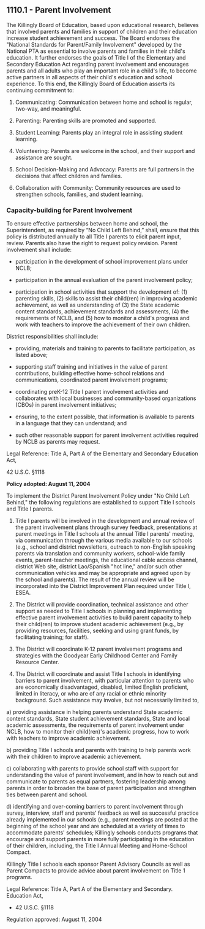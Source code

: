 ## 1110.1 - Parent Involvement

The Killingly Board of Education, based upon educational research, believes that involved parents and families in support of children and their education increase student achievement and success. The Board endorses the "National Standards for Parent/Family Involvement" developed by the National PTA as essential to involve parents and families in their child's education. It further endorses the goals of Title I of the Elementary and Secondary Education Act regarding parent involvement and encourages parents and all adults who play an important role in a child's life, to become active partners in all aspects of their child's education and school experience. To this end, the Killingly Board of Education asserts its continuing commitment to:

1.  Communicating:  Communication between home and school is regular, two-way, and meaningful.

2.  Parenting:  Parenting skills are promoted and supported.

3.  Student Learning:  Parents play an integral role in assisting student learning.

4.  Volunteering: Parents are welcome in the school, and their support and assistance are sought.

5.  School Decision-Making and Advocacy:  Parents are full partners in the decisions that affect children and families.

6.  Collaboration with Community:  Community resources are used to strengthen schools, families, and student learning.

### Capacity-building for Parent Involvement

To ensure effective partnerships between home and school, the Superintendent, as required by “No Child Left Behind,” shall, ensure that this policy is distributed annually to all Title I parents to elicit parent input, review. Parents also have the right to request policy revision. Parent involvement shall include:

* participation in the development of school improvement plans under NCLB;

* participation in the annual evaluation of the parent involvement policy;

* participation in school activities that support the development of: (1) parenting skills, (2) skills to assist their child(ren) in improving academic achievement, as well as understanding of (3) the State academic content standards, achievement standards and assessments, (4) the requirements of NCLB, and (5) how to monitor a child's progress and work with teachers to improve the achievement of their own children.

District responsibilities shall include:

* providing, materials and training to parents to facilitate participation, as listed above;

* supporting staff training and initiatives in the value of parent contributions, building effective home-school relations and communications, coordinated parent involvement programs;

* coordinating preK-12 Title I parent involvement activities and collaborates with local businesses and community-based organizations (CBOs) in parent involvement initiatives;

* ensuring, to the extent possible, that information is available to parents in a language that they can understand; and

* such other reasonable support for parent involvement activities required by NCLB as parents may request.

Legal Reference:   Title A, Part A of the Elementary and Secondary Education Act,

42 U.S.C. §1118

**Policy adopted:  August 11, 2004**

To implement the District Parent Involvement Policy under "No Child Left Behind," the following regulations are established to support Title I schools and Title I parents.

1.  Title I parents will be involved in the development and annual review of the parent involvement plans through survey feedback, presentations at parent meetings in Title I schools at the annual Title I parents' meeting, via communication through the various media available to our schools (e.g., school and district newsletters, outreach to non-English speaking parents via translation and community workers, school-wide family events, parent-teacher meetings, the educational cable access channel, district Web site, district Lao/Spanish "hot line," and/or such other communication vehicles and may be appropriate and agreed upon by the school and parents). The result of the annual review will be incorporated into the District Improvement Plan required under Title I, ESEA.

2.  The District will provide coordination, technical assistance and other support as needed to Title I schools in planning and implementing effective parent involvement activities to build parent capacity to help their child(ren) to improve student academic achievement (e.g., by providing resources, facilities, seeking and using grant funds, by facilitating training; for staff).

3.  The District will coordinate K-12 parent involvement programs and strategies with the Goodyear Early Childhood Center and Family Resource Center.

4.  The District will coordinate and assist Title I schools in identifying barriers to parent involvement, with particular attention to parents who are economically disadvantaged, disabled, limited English proficient, limited in literacy, or who are of any racial or ethnic minority background. Such assistance may involve, but not necessarily limited to,

  a)  providing assistance in helping parents understand State academic content standards, State student achievement standards, State and local academic assessments, the requirements of parent involvement under NCLB, how to monitor their child(ren)'s academic progress, how to work with teachers to improve academic achievement.

  b)  providing Title I schools and parents with training to help parents work with their children to improve academic achievement.

  c)  collaborating with parents to provide school staff with support for understanding the value of parent involvement, and in how to reach out and communicate to parents as equal partners, fostering leadership among parents in order to broaden the base of parent participation and strengthen ties between parent and school.

  d)  identifying and over-coming barriers to parent involvement through survey, interview, staff and parents’ feedback as well as successful practice already implemented in our schools (e.g., parent meetings are posted at the beginning of the school year and are scheduled at a variety of times to accommodate parents' schedules; Killingly schools conducts programs that encourage and support parents in more fully participating in the education of their children, including, the Title I Annual Meeting and Home-School Compact.

Killingly Title I schools each sponsor Parent Advisory Councils as well as Parent Compacts to provide advice about parent involvement on Title 1 programs.

Legal Reference:   Title A, Part A of the Elementary and Secondary. Education Act,

 * 42 U.S.C. §1118

Regulation approved:  August 11, 2004